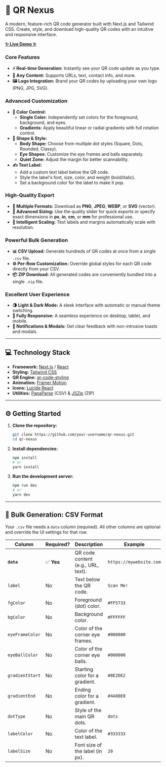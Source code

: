 # 🚀 QR Nexus

A modern, feature-rich QR code generator built with Next.js and Tailwind CSS. Create, style, and download high-quality QR codes with an intuitive and responsive interface.

[**✨ Live Demo ✨**](https://your-website-link.com)

### Core Features

  - **⚡ Real-time Generation:** Instantly see your QR code update as you type.
  - **📝 Any Content:** Supports URLs, text, contact info, and more.
  - **🖼️ Logo Integration:** Brand your QR codes by uploading your own logo (PNG, JPG, SVG).

### Advanced Customization

  - **🎨 Color Control:**
      - **Single Color:** Independently set colors for the foreground, background, and eyes.
      - **Gradients:** Apply beautiful linear or radial gradients with full rotation control.
  - **🔮 Shape & Style:**
      - **Body Shape:** Choose from multiple dot styles (Square, Dots, Rounded, Classy).
      - **Eye Shapes:** Customize the eye frames and balls separately.
      - **Quiet Zone:** Adjust the margin for better scannability.
  - **✍️ Text Label:**
      - Add a custom text label below the QR code.
      - Style the label's font, size, color, and weight (bold/italic).
      - Set a background color for the label to make it pop.

### High-Quality Export

  - **📁 Multiple Formats:** Download as **PNG**, **JPEG**, **WEBP**, or **SVG** (vector).
  - **📏 Advanced Sizing:** Use the quality slider for quick exports or specify exact dimensions in **px**, **in**, **cm**, or **mm** for professional use.
  - **🧠 Intelligent Scaling:** Text labels and margins automatically scale with resolution.

### Powerful Bulk Generation

  - **📊 CSV Upload:** Generate hundreds of QR codes at once from a single `.csv` file.
  - **⚙️ Per-Row Customization:** Override global styles for each QR code directly from your CSV.
  - **📦 ZIP Download:** All generated codes are conveniently bundled into a single `.zip` file.

### Excellent User Experience

  - **🌗 Light & Dark Mode:** A sleek interface with automatic or manual theme switching.
  - **📱 Fully Responsive:** A seamless experience on desktop, tablet, and mobile.
  - **🔔 Notifications & Modals:** Get clear feedback with non-intrusive toasts and modals.

-----

## 💻 Technology Stack

  - **Framework:** [Next.js](https://nextjs.org/) / [React](https://reactjs.org/)
  - **Styling:** [Tailwind CSS](https://tailwindcss.com/)
  - **QR Engine:** [qr-code-styling](https://www.npmjs.com/package/qr-code-styling)
  - **Animation:** [Framer Motion](https://www.framer.com/motion/)
  - **Icons:** [Lucide React](https://lucide.dev/)
  - **Utilities:** [PapaParse](https://www.papaparse.com/) (CSV) & [JSZip](https://stuk.github.io/jszip/) (ZIP)

-----

## ⚙️ Getting Started

1.  **Clone the repository:**

    ```bash
    git clone https://github.com/your-username/qr-nexus.git
    cd qr-nexus
    ```

2.  **Install dependencies:**

    ```bash
    npm install
    # or
    yarn install
    ```

3.  **Run the development server:**

    ```bash
    npm run dev
    # or
    yarn dev
    ```

-----

## 📄 Bulk Generation: CSV Format

Your `.csv` file needs a `data` column (required). All other columns are optional and override the UI settings for that row.

| Column | Required? | Description | Example |
|---|---|---|---|
| **`data`** | ✅ **Yes** | QR code content (e.g., URL, text). | `https://mywebsite.com` |
| `label` | No | Text below the QR code. | `Scan Me!` |
| `fgColor` | No | Foreground (dot) color. | `#FF5733` |
| `bgColor` | No | Background color. | `#FFFFFF` |
| `eyeFrameColor`| No | Color of the corner eye frames. | `#000000` |
| `eyeBallColor` | No | Color of the corner eye balls. | `#000000` |
| `gradientStart`| No | Starting color for a gradient. | `#8E2DE2` |
| `gradientEnd` | No | Ending color for a gradient. | `#4A00E0` |
| `dotType` | No | Style of the main QR dots. | `dots` |
| `labelColor` | No | Color of the text label. | `#333333` |
| `labelSize` | No | Font size of the label (in px). | `20` |